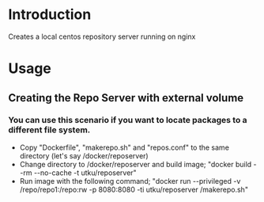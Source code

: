 # Introduction

Creates a local centos repository server running on nginx

# Usage

## Creating the Repo Server with external volume
### You can use this scenario if you want to locate packages to a different file system.

* Copy "Dockerfile", "makerepo.sh" and "repos.conf" to the same directory (let's say /docker/reposerver)
* Change directory to /docker/reposerver and build image; "docker build --rm --no-cache -t utku/reposerver"
* Run image with the following command; "docker run --privileged  -v /repo/repo1:/repo:rw -p 8080:8080 -ti   utku/reposerver /makerepo.sh"
